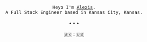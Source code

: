 <p align="center">
  <br>
  <br>
  <samp>Heyo I'm <a target="_blank" href="https://alexis.kr">Alexis</a>.<br> A Full Stack Engineer based in Kansas City, Kansas.</samp>
  <br>
  <br>
  • • •
  <br>
  <br>
  🇲🇽︰🇺🇸
</p>

